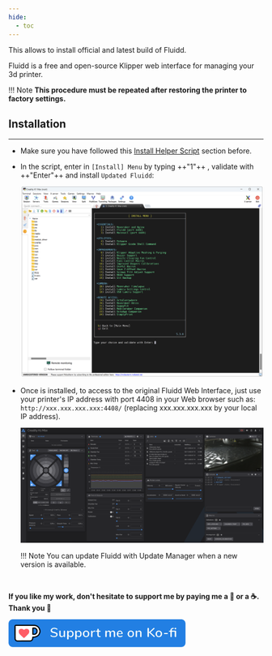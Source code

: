 ```yaml
---
hide:
  - toc
---
```

This allows to install official and latest build of Fluidd.

Fluidd is a free and open-source Klipper web interface for managing your 3d printer.

!!! Note
    **This procedure must be repeated after restoring the printer to factory settings.**


## Installation
<hr>

- Make sure you have followed this <a href="../../helper-script/helper-script-installation">Install Helper Script</a> section before.

- In the script, enter in `[Install] Menu` by typing ++"1"++ , validate with ++"Enter"++ and install `Updated Fluidd`:

    <img width="900" src="../../assets/img/Creality-Helper-Script/Install_Menu.png">

- Once is installed, to access to the original Fluidd Web Interface, just use your printer's IP address with port 4408 in your Web browser such as: `http://xxx.xxx.xxx.xxx:4408/` (replacing xxx.xxx.xxx.xxx by your local IP address).

    <img width="900" src="../../assets/img/Access-to-Web-Interface/Fluidd_Web_Interface.png">

    !!! Note
        You can update Fluidd with Update Manager when a new version is available.

<br />

**If you like my work, don't hesitate to support me by paying me a 🍺 or a ☕. Thank you 🙂**

<a href="https://ko-fi.com/guilouz" target="_blank"><img width="350" src="../../assets/img/home/Ko-fi.png"></a>
